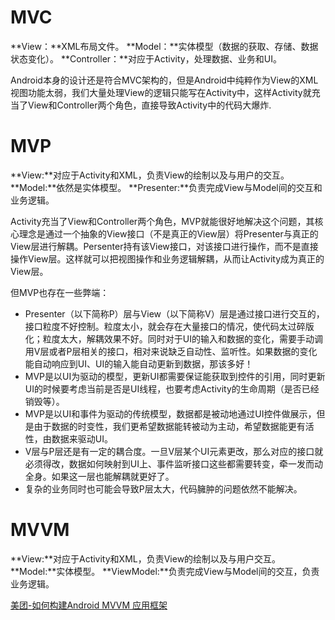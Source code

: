 # MVC

**View：**XML布局文件。 **Model：**实体模型（数据的获取、存储、数据状态变化）。 **Controller：**对应于Activity，处理数据、业务和UI。

Android本身的设计还是符合MVC架构的，但是Android中纯粹作为View的XML视图功能太弱，我们大量处理View的逻辑只能写在Activity中，这样Activity就充当了View和Controller两个角色，直接导致Activity中的代码大爆炸.

# MVP

**View:**对应于Activity和XML，负责View的绘制以及与用户的交互。 **Model:**依然是实体模型。 **Presenter:**负责完成View与Model间的交互和业务逻辑。

Activity充当了View和Controller两个角色，MVP就能很好地解决这个问题，其核心理念是通过一个抽象的View接口（不是真正的View层）将Presenter与真正的View层进行解耦。Persenter持有该View接口，对该接口进行操作，而不是直接操作View层。这样就可以把视图操作和业务逻辑解耦，从而让Activity成为真正的View层。

但MVP也存在一些弊端：

- Presenter（以下简称P）层与View（以下简称V）层是通过接口进行交互的，接口粒度不好控制。粒度太小，就会存在大量接口的情况，使代码太过碎版化；粒度太大，解耦效果不好。同时对于UI的输入和数据的变化，需要手动调用V层或者P层相关的接口，相对来说缺乏自动性、监听性。如果数据的变化能自动响应到UI、UI的输入能自动更新到数据，那该多好！
- MVP是以UI为驱动的模型，更新UI都需要保证能获取到控件的引用，同时更新UI的时候要考虑当前是否是UI线程，也要考虑Activity的生命周期（是否已经销毁等）。
- MVP是以UI和事件为驱动的传统模型，数据都是被动地通过UI控件做展示，但是由于数据的时变性，我们更希望数据能转被动为主动，希望数据能更有活性，由数据来驱动UI。
- V层与P层还是有一定的耦合度。一旦V层某个UI元素更改，那么对应的接口就必须得改，数据如何映射到UI上、事件监听接口这些都需要转变，牵一发而动全身。如果这一层也能解耦就更好了。
- 复杂的业务同时也可能会导致P层太大，代码臃肿的问题依然不能解决。


# MVVM

**View:**对应于Activity和XML，负责View的绘制以及与用户交互。 **Model:**实体模型。 **ViewModel:**负责完成View与Model间的交互，负责业务逻辑。



[美团-如何构建Android MVVM 应用框架](https://tech.meituan.com/2016/11/11/android-mvvm.html)
